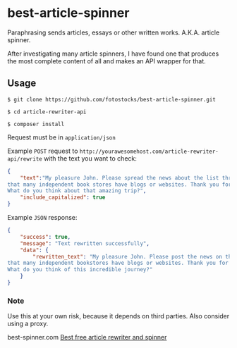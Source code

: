 # best-article-spinner
Paraphrasing sends articles, essays or other written works. A.K.A. article spinner.

After investigating many article spinners, I have found one that produces the most complete content of all and makes an API wrapper for that.

## Usage
`$ git clone https://github.com/fotostocks/best-article-spinner.git`

`$ cd article-rewriter-api`

`$ composer install`

Request must be in `application/json`

Example `POST` request to `http://yourawesomehost.com/article-rewriter-api/rewrite` with the text you want to check:
```json
{
    "text":"My pleasure John. Please spread the news about the list through an independent bookstore. I know
that many independent book stores have blogs or websites. Thank you for your review of Indie books.
What do you think about that amazing trip?",
    "include_capitalized": true
}
```

Example `JSON` response:
```json
{
    "success": true,
    "message": "Text rewritten successfully",
    "data": {
        "rewritten_text": "My pleasure John. Please post the news on the list through an independent bookstore. I know
that many independent bookstores have blogs or websites. Thank you for your review of independent books.
What do you think of this incredible journey?"
    }
}
```

### Note
Use this at your own risk, because it depends on third parties. Also consider using a proxy.

best-spinner.com
[Best free article rewriter and spinner](https://best-spinner.com)

